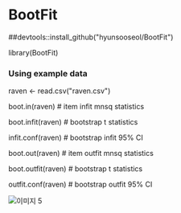 # BootFit

##devtools::install_github("hyunsooseol/BootFit")

library(BootFit)

### Using example data

raven <- read.csv("raven.csv")

boot.in(raven) # item infit mnsq statistics

boot.infit(raven) # bootstrap t statistics

infit.conf(raven) # bootstrap infit 95% CI

boot.out(raven) # item outfit mnsq statistics

boot.outfit(raven) # bootstrap t statistics

outfit.conf(raven) # bootstrap outfit 95% CI

![이미지 5](https://user-images.githubusercontent.com/37318620/77266505-f65e3800-6ce2-11ea-9f28-2707a8cc04ee.png)
